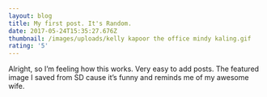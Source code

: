 ```yaml
---
layout: blog
title: My first post. It's Random.
date: 2017-05-24T15:35:27.676Z
thumbnail: /images/uploads/kelly kapoor the office mindy kaling.gif
rating: '5'
---
```

Alright, so I’m feeling how this works. Very easy to add posts. The featured image I saved from SD cause it’s funny and reminds me of my awesome wife.

